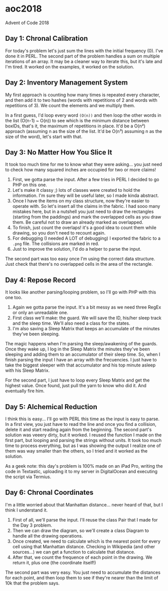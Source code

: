# aoc2018
Advent of Code 2018

## Day 1: Chronal Calibration
For today's problem let's just sum the lines with the initial frequency (0). I've done it in PERL.
The second part of the problem handles a sum on multiple iterations of an array. It may be a cleaner way to iterate this, but it's late and I'm tired. It worked on the examples, it worked on the solution.

## Day 2: Inventory Management System
My first approach is counting how many times is repeated every character, and then add it to two hashes (words with repetitions of 2 and words with repetitions of 3). We count the elements and we multiply them.

In a first guess, I'd loop every word `(O(n))` and then loop the other words in the list (O(n-1) ~ O(n)) to see which is the minimum distance between boxIDs, that's it, the maximum of repetitions in place. It'd be a O(n²) approach (assuming n as the size of the list. It'd be O(n³) assuming n as the size of the word), let's start with that.

## Day 3: No Matter How You Slice It
It took too much time for me to know what they were asking... you just need to check how many squared inches are occupied for two or more claims! 

1. First, we gotta parse the input. After a few tries in PERL I decided to go PHP on this one. 
1. Let's make it classy ;) lots of classes were created to hold the information. I'm sure they will be useful later, so I made kinda abstract.
1. Once I have the items on my class structure, now they're easier to operate with. So let's insert all the claims in the fabric. I had sooo many mistakes here, but in a nutshell you just need to draw the rectangles (starting from the paddings) and mark the overlapped cells as you draw them. Be careful not to draw an already marked as overlapped.
1. To finish, just count the overlaps! it's a good idea to count them while drawing, so you don't need to recount again.
1. For debugging (I needed A LOT of debugging) I exported the fabric to a `.png` file. The collisions are marked in red.
1. Just to improve the solution, I'd do a helper to parse the input.

The second part was too easy once I'm using the correct data structure. Just check that there's no overlapped cells in the area of the rectangle.

## Day 4: Repose Record

It looks like another parsing/looping problem, so I'll go with PHP with this one too.

1. Again we gotta parse the input. It's a bit messy as we need three RegEx or only an unreadable one.
1. First class we'll make: the guard. We will save the ID, his/her sleep track and the sleep time. We'll also need a class for the states.
1. I'm also saving a Sleep Matrix that keeps an accumulate of the minutes they've been sleeping.

The magic happens when I'm parsing the sleep/awakening of the guards. Once they wake up, I log in the Sleep Matrix the minutes they've been sleeping and adding them to an accumulator of their sleep time. So, when I finish parsing the input I have an array with the frecuencies. I just have to take the biggest sleeper with that accumulator and his top minute asleep with his Sleep Matrix.

For the second part, I just have to loop every Sleep Matrix and get the highest value. Once found, just pull the yarn to know who did it. And eventually fire him.

## Day 5: Alchemical Reduction

I think this is easy... I'll go with PERL this time as the input is easy to parse. In a first view, you just have to read the line and once you find a collision, delete it and start reading again from the beginning.
The second part's solution was veeery dirty, but it worked. I reused the function I made on the first part, but looping and parsing the strings without units. It took too much time to process everything, but as I was showing the output I realize one of them was way smaller than the others, so I tried and it worked as the solution.

As a geek note: this day's problem is 100% made on an iPad Pro, writing the code in Textastic, uploading it to my server in DigitalOcean and executing the script via Termius.

## Day 6: Chronal Coordinates

I'm a little worried about that Manhattan distance... never heard of that, but I think I understand it. 

1. First of all, we'll parse the input. I'll reuse the class Pair that I made for the Day 3 problem. 
1. Then we can draw the diagram, so we'll create a class Diagram to handle all the drawing operations.
1. Once created, we need to calculate which is the nearest point for every cell using that Manhattan distance. Checking in Wikipedia (and other sources...) we can get a function to calculate that distance.
1. After that, we count the frequence of each point in the drawing. We return it, plus one (the coordinate itself!)

The second part was very easy. You just need to accumulate the distances for each point, and then loop them to see if they're nearer than the limit of 10k that the problem says. 